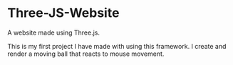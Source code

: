 # Three-JS-Website


A website made using Three.js.

This is my first project I have made with using this framework.
I create and render a moving ball that reacts to mouse movement. 
